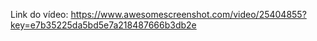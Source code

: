 Link do vídeo: https://www.awesomescreenshot.com/video/25404855?key=e7b35225da5bd5e7a218487666b3db2e
